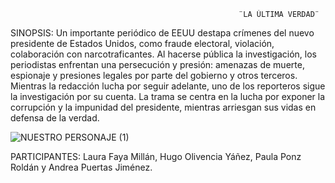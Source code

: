                                                        ¨LA ÚLTIMA VERDAD¨
                                                      
SINOPSIS: Un importante periódico de EEUU destapa crímenes del nuevo presidente de Estados Unidos, como fraude electoral, violación, colaboración con narcotraficantes. Al hacerse pública la investigación, los periodistas enfrentan una persecución y presión: amenazas de muerte, espionaje y presiones legales por parte del gobierno y otros terceros. Mientras la redacción lucha por seguir adelante, uno de los reporteros sigue la investigación por su cuenta. La trama se centra en la lucha por exponer la corrupción y la impunidad del presidente, mientras arriesgan sus vidas en defensa de la verdad.                                                       


![NUESTRO PERSONAJE (1)](https://github.com/user-attachments/assets/dcd120b9-c980-43ab-ae14-77656ae4bcef)



PARTICIPANTES: Laura Faya Millán, Hugo Olivencia Yáñez, Paula Ponz Roldán y Andrea Puertas Jiménez. 
